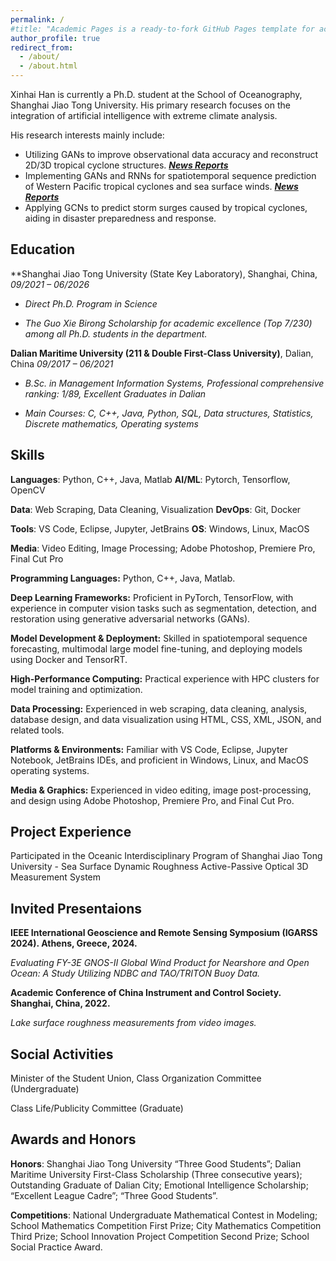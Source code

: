 ```yaml
---
permalink: /
#title: "Academic Pages is a ready-to-fork GitHub Pages template for academic personal websites"
author_profile: true
redirect_from: 
  - /about/
  - /about.html
---
```

Xinhai Han is currently a Ph.D. student at the School of Oceanography, Shanghai Jiao Tong University. His primary research focuses on the integration of artificial intelligence with extreme climate analysis.

His research interests mainly include:
- Utilizing GANs to improve observational data accuracy and reconstruct 2D/3D tropical cyclone structures.  [***News Reports***](https://soed.sio.org.cn/index_kydt/4722.html)
- Implementing GANs and RNNs for spatiotemporal sequence prediction of Western Pacific tropical cyclones and sea surface winds. [***News Reports*** ](https://www.sml-zhuhai.cn/info/2829.html)
- Applying GCNs to predict storm surges caused by tropical cyclones, aiding in disaster preparedness and response.

## Education ##

**Shanghai Jiao Tong University (State Key Laboratory), Shanghai, China, *09/2021 – 06/2026*

- *Direct Ph.D. Program in Science*

- *The Guo Xie Birong Scholarship for academic excellence (Top 7/230) among all Ph.D. students in the department.*

**Dalian Maritime University (211 & Double First-Class University)**, Dalian, China *09/2017 – 06/2021*

- *B.Sc. in Management Information Systems, Professional comprehensive ranking: 1/89, Excellent Graduates in Dalian*

- *Main Courses: C, C++, Java, Python, SQL, Data structures, Statistics, Discrete mathematics, Operating systems*

## Skills ##

**Languages**: Python, C++, Java, Matlab  **AI/ML**: Pytorch, Tensorflow, OpenCV

**Data**: Web Scraping, Data Cleaning, Visualization  **DevOps**: Git, Docker

**Tools**: VS Code, Eclipse, Jupyter, JetBrains  **OS**: Windows, Linux, MacOS

**Media**: Video Editing, Image Processing; Adobe Photoshop, Premiere Pro, Final Cut Pro

**Programming Languages:** Python, C++, Java, Matlab.

**Deep Learning Frameworks:** Proficient in PyTorch, TensorFlow, with experience in computer vision tasks such as segmentation, detection, and restoration using generative adversarial networks (GANs).

**Model Development & Deployment:** Skilled in spatiotemporal sequence forecasting, multimodal large model fine-tuning, and deploying models using Docker and TensorRT.

**High-Performance Computing:** Practical experience with HPC clusters for model training and optimization.

**Data Processing:** Experienced in web scraping, data cleaning, analysis, database design, and data visualization using HTML, CSS, XML, JSON, and related tools.

**Platforms & Environments:** Familiar with VS Code, Eclipse, Jupyter Notebook, JetBrains IDEs, and proficient in Windows, Linux, and MacOS operating systems.

**Media & Graphics:** Experienced in video editing, image post-processing, and design using Adobe Photoshop, Premiere Pro, and Final Cut Pro.

## Project Experience ##

Participated in the Oceanic Interdisciplinary Program of Shanghai Jiao Tong University - Sea Surface Dynamic Roughness Active-Passive Optical 3D Measurement System

## Invited Presentaions ##

**IEEE International Geoscience and Remote Sensing Symposium (IGARSS 2024). Athens, Greece, 2024.**

*Evaluating FY-3E GNOS-II Global Wind Product for Nearshore and Open Ocean: A Study Utilizing NDBC and TAO/TRITON Buoy Data.*

**Academic Conference of China Instrument and Control Society. Shanghai, China, 2022.**

*Lake surface roughness measurements from video images.*
  
## Social Activities ##

Minister of the Student Union, Class Organization Committee (Undergraduate)

Class Life/Publicity Committee (Graduate)

## Awards and Honors ##

**Honors**: Shanghai Jiao Tong University “Three Good Students”; Dalian Maritime University First-Class Scholarship (Three consecutive years); Outstanding Graduate of Dalian City; Emotional Intelligence Scholarship; “Excellent League Cadre”; “Three Good Students”.

**Competitions**: National Undergraduate Mathematical Contest in Modeling; School Mathematics Competition First Prize; City Mathematics Competition Third Prize; School Innovation Project Competition Second Prize; School Social Practice Award.

